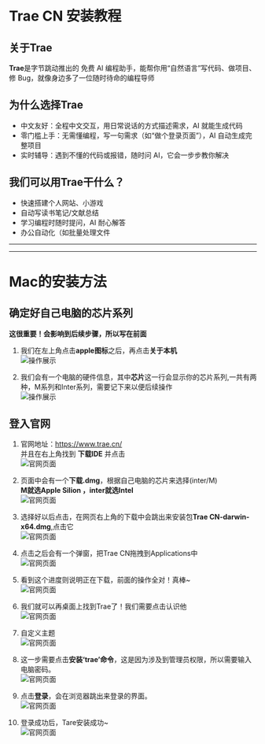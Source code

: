 # Trae CN 安装教程
## 关于Trae
  **Trae**是字节跳动推出的 ​​免费 AI 编程助手​​，能帮你用“自然语言”写代码、做项目、修 Bug，就像身边多了一位随时待命的编程导师
  
## 为什么选择Trae  
- ​中文友好​​：全程中文交互，用日常说话的方式描述需求，AI 就能生成代码
- 零门槛上手​​：无需懂编程，写一句需求（如“做个登录页面”），AI 自动生成完整项目  
- ​实时辅导​​：遇到不懂的代码或报错，随时问 AI，它会一步步教你解决  

## 我们可以用Trae干什么？  
- 快速搭建个人网站、小游戏  
- 自动写读书笔记/文献总结  
- 学习编程时随时提问，AI 耐心解答  
- 办公自动化（如批量处理文件
      
---  
---

# Mac的安装方法
## 确定好自己电脑的芯片系列
**这很重要！会影响到后续步骤，所以写在前面**  
1. 我们在左上角点击**apple图标**之后，再点击**关于本机**  
![操作展示](assets/Mac1.png)     
  

2. 我们会有一个电脑的硬件信息，其中**芯片**这一行会显示你的芯片系列,一共有两种，M系列和Inter系列，需要记下来以便后续操作  
![操作展示](assets/Mac2.png)   
  

## 登入官网
1. 官网地址：https://www.trae.cn/   
并且在右上角找到 **下载IDE** 并点击   
![官网页面](assets/trae1.png)    
  

2. 页面中会有一个**下载.dmg**，根据自己电脑的芯片来选择(inter/M)  
**M就选Apple Silion ，inter就选Intel**  
![官网页面](assets/trae2.png)  


3. 选择好以后点击，在网页右上角的下载中会跳出来安装包**Trae CN-darwin-x64.dmg**,点击它  
![官网页面](assets/trae3.png)  

  
4. 点击之后会有一个弹窗，把Trae CN拖拽到Applications中  
![官网页面](assets/trae4.png) 
  
  
5. 看到这个进度则说明正在下载，前面的操作全对！真棒~  
![官网页面](assets/trae5.png)   

  
6. 我们就可以再桌面上找到Trae了！我们需要点击认识他  
![官网页面](assets/trae6.png)   
  
    
7. 自定义主题  
![官网页面](assets/trae7.png)   

  
8. 这一步需要点击**安装‘trae’命令**，这是因为涉及到管理员权限，所以需要输入电脑密码。  
![官网页面](assets/trae8.png)   

  
9. 点击**登录**，会在浏览器跳出来登录的界面。  
![官网页面](assets/trae9.png)   

  
10. 登录成功后，Tare安装成功~  
![官网页面](assets/trae10.png)   



